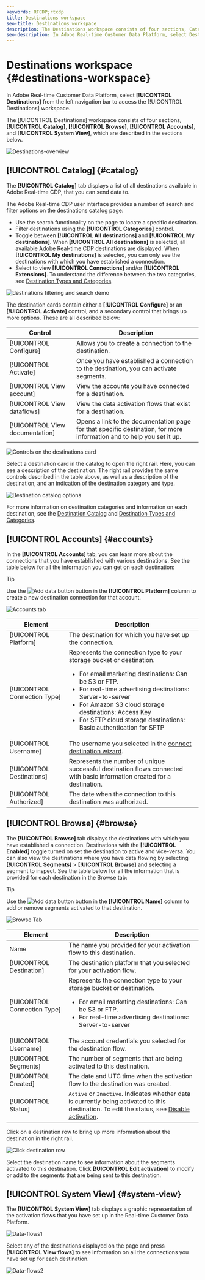 ```yaml
---
keywords: RTCDP;rtcdp
title: Destinations workspace
seo-title: Destinations workspace
description: The Destinations workspace consists of four sections, Catalog, Browse, Accounts, and System View, which are described in the sections below.
seo-description: In Adobe Real-time Customer Data Platform, select Destinations from the left navigation bar to access the destinations workspace.
---
```


# Destinations workspace {#destinations-workspace}

In Adobe Real-time Customer Data Platform, select **[!UICONTROL Destinations]** from the left navigation bar to access the [!UICONTROL Destinations] workspace.

The [!UICONTROL Destinations] workspace consists of four sections, **[!UICONTROL Catalog]**, **[!UICONTROL Browse]**, **[!UICONTROL Accounts]**, and **[!UICONTROL System View]**, which are described in the sections below.

![Destinations-overview](/help/rtcdp/destinations/assets/destinations-overview.png)

## [!UICONTROL Catalog] {#catalog}

The **[!UICONTROL Catalog]** tab displays a list of all destinations available in Adobe Real-time CDP, that you can send data to. 

The Adobe Real-time CDP user interface provides a number of search and filter options on the destinations catalog page:

* Use the search functionality on the page to locate a specific destination.
* Filter destinations using the **[!UICONTROL Categories]** control.
* Toggle between **[!UICONTROL All destinations]** and **[!UICONTROL My destinations]**. When **[!UICONTROL All destinations]** is selected, all available Adobe Real-time CDP destinations are displayed. When **[!UICONTROL My destinations]** is selected, you can only see the destinations with which you have established a connection.
* Select to view **[!UICONTROL Connections]** and/or **[!UICONTROL Extensions]**. To understand the difference between the two categories, see [Destination Types and Categories](/help/rtcdp/destinations/destination-types.md).

![destinations filtering and search demo](/help/rtcdp/destinations/assets/destinations-search-and-filter.gif)

The destination cards contain either a **[!UICONTROL Configure]** or an **[!UICONTROL Activate]** control, and a secondary control that brings up more options. These are all described below:

Control | Description 
---------|----------
 [!UICONTROL Configure] | Allows you to create a connection to the destination.
 [!UICONTROL Activate] | Once you have established a connection to the destination, you can activate segments. 
 [!UICONTROL View account] | View the accounts you have connected for a destination.
 [!UICONTROL View dataflows] | View the data activation flows that exist for a destination.
 [!UICONTROL View documentation] | Opens a link to the documentation page for that specific destination, for more information and to help you set it up.

![Controls on the destinations card](/help/rtcdp/destinations/assets/destination-card-options.png)

Select a destination card in the catalog to open the right rail.  Here, you can see a description of the destination. The right rail provides the same controls described in the table above, as well as a description of the destination, and an indication of the destination category and type.

![Destination catalog options](/help/rtcdp/destinations/assets/destination-right-rail.png)

For more information on destination categories and information on each destination, see the [Destination Catalog](/help/rtcdp/destinations/destinations-catalog.md) and [Destination Types and Categories](/help/rtcdp/destinations/destination-types.md).

## [!UICONTROL Accounts] {#accounts}

In the **[!UICONTROL Accounts]** tab, you can learn more about the connections that you have established with various destinations. See the table below for all the information you can get on each destination:

>[!TIP]
>
>Use the ![Add data button](/help/rtcdp/destinations/assets/add-data-symbol.png) button in the **[!UICONTROL Platform]** column to create a new destination connection for that account.

![Accounts tab](/help/rtcdp/destinations/assets/accounts-tab.png)

Element | Description
---------|----------
 [!UICONTROL Platform] | The destination for which you have set up the connection.
 [!UICONTROL Connection Type] | Represents the connection type to your storage bucket or destination. <ul><li>For email marketing destinations: Can be S3 or FTP.</li><li>For real-time advertising destinations: Server-to-server</li><li>For Amazon S3 cloud storage destinations: Access Key </li><li>For SFTP cloud storage destinations: Basic authentication for SFTP</li></ul>
 [!UICONTROL Username] | The username you selected in the [connect destination wizard](/help/rtcdp/destinations/email-marketing-destinations.md#connect-destination).
 [!UICONTROL Destinations] | Represents the number of unique successful destination flows connected with basic information created for a destination.
 [!UICONTROL Authorized] | The date when the connection to this destination was authorized.

## [!UICONTROL Browse] {#browse}

The **[!UICONTROL Browse]** tab displays the destinations with which you have established a connection. Destinations with the **[!UICONTROL Enabled]** toggle turned on set the destination to active and vice-versa. You can also view the destinations where you have data flowing by selecting **[!UICONTROL Segments]** > **[!UICONTROL Browse]** and selecting a segment to inspect. See the table below for all the information that is provided for each destination in the Browse tab:

>[!TIP]
>
>Use the ![Add data button](/help/rtcdp/destinations/assets/add-data-symbol.png) button in the **[!UICONTROL Name]** column to add or remove segments activated to that destination.

![Browse Tab](/help/rtcdp/destinations/assets/browse-tab.png)

Element | Description 
---------|----------
 Name | The name you provided for your activation flow to this destination.
 [!UICONTROL Destination] | The destination platform that you selected for your activation flow.
 [!UICONTROL Connection Type] | Represents the connection type to your storage bucket or destination. <ul><li>For email marketing destinations: Can be S3 or FTP.</li><li>For real-time advertising destinations: Server-to-server</li></ul>
 [!UICONTROL Username] | The account credentials you selected for the destination flow.
 [!UICONTROL Segments] | The number of segments that are being activated to this destination.
 [!UICONTROL Created] | The date and UTC time when the activation flow to the destination was created.
 [!UICONTROL Status] | `Active` or `Inactive`. Indicates whether data is currently being activated to this destination. To edit the status, see [Disable activation](/help/rtcdp/destinations/activate-destinations.md#disable-activation).

Click on a destination row to bring up more information about the destination in the right rail.

![Click destination row](/help/rtcdp/destinations/assets/click-destination-row.png)

Select the destination name to see information about the segments activated to this destination. Click **[!UICONTROL Edit activation]** to modify or add to the segments that are being sent to this destination.
 
## [!UICONTROL System View] {#system-view}

The **[!UICONTROL System View]** tab displays a graphic representation of the activation flows that you have set up in the Real-time Customer Data Platform.

![Data-flows1](/help/rtcdp/destinations/assets/data-flows1.png)

Select any of the destinations displayed on the page and press **[!UICONTROL View flows]** to see information on all the connections you have set up for each destination.

![Data-flows2](/help/rtcdp/destinations/assets/data-flows2.png)